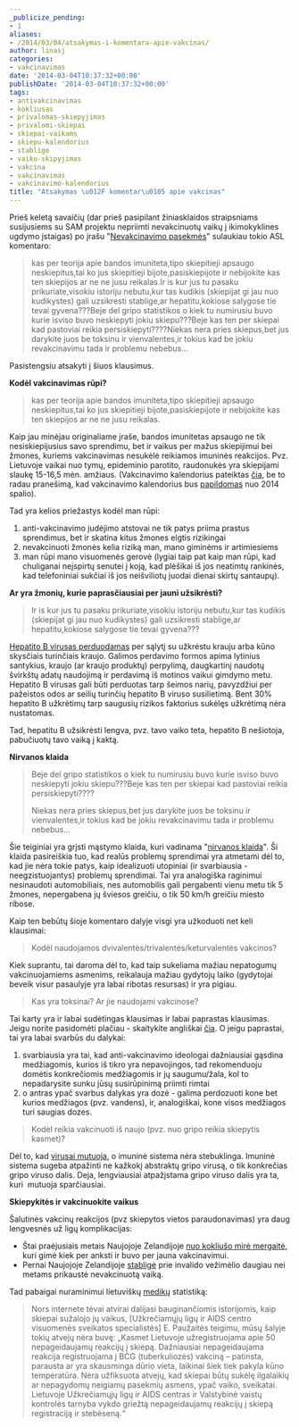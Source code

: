 ```yaml
---
_publicize_pending:
- 1
aliases:
- /2014/03/04/atsakymas-i-komentara-apie-vakcinas/
author: linasj
categories:
- vakcinavimas
date: '2014-03-04T10:37:32+00:00'
publishDate: '2014-03-04T10:37:32+00:00'
tags:
- antivakcinavimas
- kokliusas
- privalomas-skiepyjimas
- privalomi-skiepai
- skiepai-vaikams
- skiepu-kalendorius
- stablige
- vaiku-skipyjimas
- vakcina
- vakcinavimas
- vakcinavimo-kalendorius
title: "Atsakymas \u012F komentar\u0105 apie vakcinas"
---
```

Prieš keletą savaičių (dar prieš pasipilant žiniasklaidos straipsniams susijusiems su SAM projektu nepriimti nevakcinuotų vaikų į ikimokyklines ugdymo įstaigas) po įrašu "[Nevakcinavimo pasekmės](http://netikiu.com/2011/04/26/nevakcinavimo-pasekmes/)" sulaukiau tokio ASL komentaro:

> kas per teorija apie bandos imuniteta,tipo skiepitieji apsaugo neskiepitus,tai ko jus skiepitieji bijote,pasiskiepijote ir nebijokite kas ten skiepijos ar ne ne jusu reikalas.Ir is kur jus tu pasaku prikuriate,visokiu istoriju nebutu,kur tas kudikis (skiepijat gi jau nuo kudikystes) gali uzsikresti stablige,ar hepatitu,kokiose salygose tie tevai gyvena???Beje del gripo statistikos o kiek tu numirusiu buvo kurie isviso buvo neskiepyti jokiu skiepu???Beje kas ten per skiepai kad pastoviai reikia persiskiepyti????Niekas nera pries skiepus,bet jus darykite juos be toksinu ir vienvalentes,ir tokius kad be jokiu revakcinavimu tada ir problemu nebebus…


Pasistengsiu atsakyti į šiuos klausimus.

**Kodėl vakcinavimas rūpi?**

> kas per teorija apie bandos imuniteta,tipo skiepitieji apsaugo neskiepitus,tai ko jus skiepitieji bijote,pasiskiepijote ir nebijokite kas ten skiepijos ar ne ne jusu reikalas.


Kaip jau minėjau originaliame įraše, bandos imunitetas apsaugo ne tik nesiskiepijusius savo sprendimu, bet ir vaikus per mažus skiepijimui bei žmones, kuriems vakcinavimas nesukėlė reikiamos imuninės reakcijos.
Pvz. Lietuvoje vaikai nuo tymų, epideminio parotito, raudonukės yra skiepijami slaukę 15-16,5 mėn. amžiaus. (Vakcinavimo kalendorius pateiktas [čia](http://www.medcentras.lt/lt/paslaugos/kitos-paslaugos/skiepai/skiepai-vaikams/), be to radau pranešimą, kad vakcinavimo kalendorius bus [papildomas](http://pranesimai.elta.lt/news/public_view/69647) nuo 2014 spalio).

Tad yra kelios priežastys kodėl man rūpi:
1. anti-vakcinavimo judėjimo atstovai ne tik patys priima prastus sprendimus, bet ir skatina kitus žmones elgtis rizikingai
2. nevakcinuoti žmonės kelia riziką man, mano giminėms ir artimiesiems
3. man rūpi mano visuomenės gerovė (lygiai taip pat kaip man rūpi, kad chuliganai neįspirtų senutei į koją, kad plėšikai iš jos neatimtų rankinės, kad telefoniniai sukčiai iš jos neišviliotų juodai dienai skirtų santaupų).


**Ar yra žmonių, kurie paprasčiausiai per jauni užsikrėsti?**

> Ir is kur jus tu pasaku prikuriate,visokiu istoriju nebutu,kur tas kudikis (skiepijat gi jau nuo kudikystes) gali uzsikresti stablige,ar hepatitu,kokiose salygose tie tevai gyvena???


[Hepatito B virusas perduodamas](http://en.wikipedia.org/wiki/Hepatitis_B#Transmission) per sąlytį su užkrėstu krauju arba kūno skysčiais turinčiais kraujo. Galimos perdavimo formos apima lytinius santykius, kraujo (ar kraujo produktų) perpylimą, daugkartinį naudotų švirkštų adatų naudojimą ir perdavimą iš motinos vaikui gimdymo metu. Hepatito B virusas gali būti perduotas tarp šeimos narių, pavyzdžiui per pažeistos odos ar seilių turinčių hepatito B viruso susilietimą. Bent 30% hepatito B užkrėtimų tarp saugusių rizikos faktorius sukėlęs užkrėtimą nėra nustatomas.

Tad, hepatitu B užsikrėsti lengva, pvz. tavo vaiko teta, hepatito B nešiotoja, pabučiuotų tavo vaiką į kaktą.

**Nirvanos klaida**

> Beje del gripo statistikos o kiek tu numirusiu buvo kurie isviso buvo neskiepyti jokiu skiepu???Beje kas ten per skiepai kad pastoviai reikia persiskiepyti????
> 
> Niekas nera pries skiepus,bet jus darykite juos be toksinu ir vienvalentes,ir tokius kad be jokiu revakcinavimu tada ir problemu nebebus...


Šie teiginiai yra grįsti mąstymo klaida, kuri vadinama "[nirvanos klaida](http://en.wikipedia.org/wiki/Nirvana_fallacy)". Ši klaida pasireiškia tuo, kad realūs problemų sprendimai yra atmetami dėl to, kad jie nėra tokie patys, kaip idealizuoti utopiniai (ir svarbiausia - neegzistuojantys) problemų sprendimai. Tai yra analogiška raginimui nesinaudoti automobiliais, nes automobilis gali pergabenti vienu metu tik 5 žmones, nepergabena jų šviesos greičiu, o tik 50 km/h greičiu miesto ribose.

Kaip ten bebūtų šioje komentaro dalyje visgi yra užkoduoti net keli klausimai:

> Kodėl naudojamos dvivalentės/trivalentės/keturvalentės vakcinos?


Kiek suprantu, tai daroma dėl to, kad taip sukeliama mažiau nepatogumų vakcinuojamiems asmenims, reikalauja mažiau gydytojų laiko (gydytojai beveik visur pasaulyje yra labai ribotas resursas) ir yra pigiau.

> Kas yra toksinai? Ar jie naudojami vakcinose?


Tai karty yra ir labai sudėtingas klausimas ir labai paprastas klausimas. Jeigu norite pasidomėti plačiau - skaitykite angliškai [čia](http://en.wikipedia.org/wiki/Toxin). O jeigu paprastai, tai yra labai svarbūs du dalykai:
1. svarbiausia yra tai, kad anti-vakcinavimo ideologai dažniausiai gąsdina medžiagomis, kurios iš tikro yra nepavojingos, tad rekomenduoju domėtis konkrečiomis medžiagomis ir jų saugumu/žala, kol to nepadarysite sunku jūsų susirūpinimą priimti rimtai
2. o antras ypač svarbus dalykas yra dozė - galima perdozuoti kone bet kurios medžiagos (pvz. vandens), ir, analogiškai, kone visos medžiagos turi saugias dozes.



> Kodėl reikia vakcinuoti iš naujo (pvz. nuo gripo reikia skiepytis kasmet)?


Dėl to, kad [virusai mutuoja](http://en.wikipedia.org/wiki/Influenza#Vaccination), o imuninė sistema nėra stebuklinga. Imuninė sistema sugeba atpažinti ne kažkokį abstraktų gripo virusą, o tik konkrečias gripo viruso dalis. Deja, lengviausiai atpažįstama gripo viruso dalis yra ta, kuri  mutuoja sparčiausiai.

**Skiepykitės ir vakcinuokite vaikus**

Šalutinės vakcinų reakcijos (pvz skiepytos vietos paraudonavimas) yra daug lengvesnės už ligų komplikacijas:
* Štai praėjusiais metais Naujojoje Zelandijoje [nuo kokliušo mirė mergaitė](http://www.stuff.co.nz/national/health/9768583/Whooping-cough-death-spurs-call-for-vaccinations), kuri gimė kiek per anksti ir buvo per jauna vakcinavimui.
* Pernai Naujojoje Zelandijoje [stabligė](http://netikiu.com/2013/02/04/vakcinuokite-vaikus/) prie invalido vežimėlio daugiau nei metams prikaustė nevakcinuotą vaiką.


Tad pabaigai nuraminimui lietuviškų [medikų](http://www.balsas.lt/naujiena/778135/skiepu-voratinkliai-kiek-lietuvoje-neskiepytu-vaiku/2) statistiką:

> 
> Nors internete tėvai atvirai dalijasi bauginančiomis istorijomis, kaip skiepai sužalojo jų vaikus, [Užkrečiamųjų ligų ir AIDS centro visuomenės sveikatos specialistės] E. Paužaitės teigimu, mūsų šalyje tokių atvejų nėra buvę: „Kasmet Lietuvoje užregistruojama apie 50 nepageidaujamų reakcijų į skiepą. Dažniausiai nepageidaujama reakcija registruojama į BCG (tuberkuliozės) vakciną – patinsta, parausta ar yra skausminga dūrio vieta, laikinai šiek tiek pakyla kūno temperatūra. Nėra užfiksuota atvejų, kad skiepai būtų sukėlę ilgalaikių ar nepagydomų neigiamų pasekmių asmens, ypač vaiko, sveikatai. Lietuvoje Užkrečiamųjų ligų ir AIDS centras ir Valstybinė vaistų kontrolės tarnyba vykdo griežtą nepageidaujamų reakcijų į skiepą registraciją ir stebėseną.“


